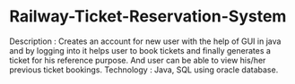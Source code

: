 # Railway-Ticket-Reservation-System

Description : Creates an account for new user with the help of GUI in java and
by logging into it helps user to book tickets and finally generates a ticket for 
his reference purpose. And user can be able to view his/her previous ticket bookings.
Technology : Java, SQL using oracle database.

